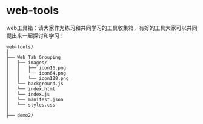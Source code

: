 # web-tools

web工具箱：请大家作为练习和共同学习的工具收集箱，有好的工具大家可以共同提出来一起探讨和学习！

```shelll
web-tools/
│
├── Web Tab Grouping
│   ├── images/
│   │   ├── icon16.png
│   │   └── icon64.png
│   │   └── icon128.png
│   └── background.js
│   └── index.html
│   └── index.js
│   └── manifest.json
│   └── styles.css
│
├── demo2/
```
